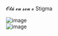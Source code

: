 𝓞𝓵𝓪́ 𝓮𝓾 𝓼𝓸𝓾 𝓸 Stigma

![image](https://github-readme-stats.vercel.app/api?username=spiderbuddy411) <br>
![image](https://github-readme-stats.vercel.app/api/top-langs/?username=spiderbuddy411)

